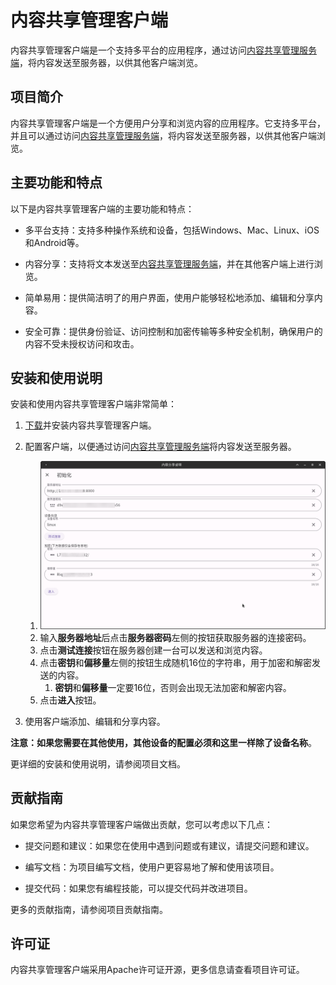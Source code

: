 # 内容共享管理客户端
内容共享管理客户端是一个支持多平台的应用程序，通过访问[内容共享管理服务端](https://github.com/Webb-L/contentShareManageServer)，将内容发送至服务器，以供其他客户端浏览。

## 项目简介
内容共享管理客户端是一个方便用户分享和浏览内容的应用程序。它支持多平台，并且可以通过访问[内容共享管理服务端](https://github.com/Webb-L/contentShareManageServer)，将内容发送至服务器，以供其他客户端浏览。

## 主要功能和特点
以下是内容共享管理客户端的主要功能和特点：

+ 多平台支持：支持多种操作系统和设备，包括Windows、Mac、Linux、iOS和Android等。

+ 内容分享：支持将文本发送至[内容共享管理服务端](https://github.com/Webb-L/contentShareManageServer)，并在其他客户端上进行浏览。

+ 简单易用：提供简洁明了的用户界面，使用户能够轻松地添加、编辑和分享内容。

+ 安全可靠：提供身份验证、访问控制和加密传输等多种安全机制，确保用户的内容不受未授权访问和攻击。

## 安装和使用说明
安装和使用内容共享管理客户端非常简单：

1. [下载](https://github.com/Webb-L/contentShareManageClient/releases)并安装内容共享管理客户端。

2. 配置客户端，以便通过访问[内容共享管理服务端](https://github.com/Webb-L/contentShareManageServer)将内容发送至服务器。

   1. ![config.png](screenshot/config.png)
   2. 输入**服务器地址**后点击**服务器密码**左侧的按钮获取服务器的连接密码。
   3. 点击**测试连接**按钮在服务器创建一台可以发送和浏览内容。
   4. 点击**密钥**和**偏移量**左侧的按钮生成随机16位的字符串，用于加密和解密发送的内容。
      1. **密钥**和**偏移量**一定要16位，否则会出现无法加密和解密内容。
   5. 点击**进入**按钮。

3. 使用客户端添加、编辑和分享内容。

**注意：**如果您需要在其他使用，其他设备的配置必须和这里一样除了**设备名称**。

更详细的安装和使用说明，请参阅项目文档。

## 贡献指南
如果您希望为内容共享管理客户端做出贡献，您可以考虑以下几点：

+ 提交问题和建议：如果您在使用中遇到问题或有建议，请提交问题和建议。

+ 编写文档：为项目编写文档，使用户更容易地了解和使用该项目。

+ 提交代码：如果您有编程技能，可以提交代码并改进项目。

更多的贡献指南，请参阅项目贡献指南。

## 许可证
内容共享管理客户端采用Apache许可证开源，更多信息请查看项目许可证。